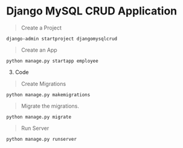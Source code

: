 # Django MySQL CRUD Application

> Create a Project

```
django-admin startproject djangomysqlcrud  
```

> Create an App

```
python manage.py startapp employee 
```

3. Code

> Create Migrations

```
python manage.py makemigrations 
```

> Migrate the migrations.

```
python manage.py migrate 
```

> Run Server

```
python manage.py runserver 
```
